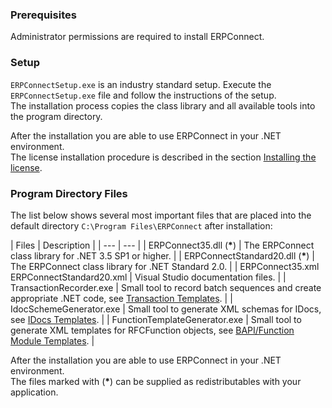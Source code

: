 ### Prerequisites

Administrator permissions are required to install ERPConnect.

### Setup

`ERPConnectSetup.exe` is an industry standard setup. Execute the `ERPConnectSetup.exe` file and follow the instructions of the setup.\
The installation process copies the class library and all available tools into the program directory.

After the installation you are able to use ERPConnect in your .NET environment.\
The license installation procedure is described in the section [Installing the license](../licensing/).

### Program Directory Files

The list below shows several most important files that are placed into the default directory `C:\Program Files\ERPConnect` after installation:

| Files | Description | | --- | --- | | ERPConnect35.dll (**\***) | The ERPConnect class library for .NET 3.5 SP1 or higher. | | ERPConnectStandard20.dll (**\***) | The ERPConnect class library for .NET Standard 2.0. | | ERPConnect35.xml ERPConnectStandard20.xml | Visual Studio documentation files. | | TransactionRecorder.exe | Small tool to record batch sequences and create appropriate .NET code, see [Transaction Templates](../../transactions/transaction-recorder/). | | IdocSchemeGenerator.exe | Small tool to generate XML schemas for IDocs, see [IDocs Templates](../../idocs/idocs-schema-generator/). | | FunctionTemplateGenerator.exe | Small tool to generate XML templates for RFCFunction objects, see [BAPI/Function Module Templates](../../bapis-and-function-modules/function-template-generator/). |

After the installation you are able to use ERPConnect in your .NET environment.\
The files marked with (**\***) can be supplied as redistributables with your application.
